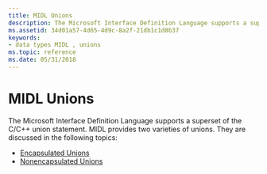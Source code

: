 ```yaml
---
title: MIDL Unions
description: The Microsoft Interface Definition Language supports a superset of the C/C++ union statement.
ms.assetid: 34d01a57-4d65-4d9c-8a2f-21db1c1d8b37
keywords:
- data types MIDL , unions
ms.topic: reference
ms.date: 05/31/2018
---
```


# MIDL Unions

The Microsoft Interface Definition Language supports a superset of the C/C++ union statement. MIDL provides two varieties of unions. They are discussed in the following topics:

-   [Encapsulated Unions](encapsulated-unions.md)
-   [Nonencapsulated Unions](nonencapsulated-unions.md)

 

 




